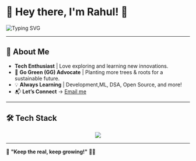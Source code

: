 # 🌟 Hey there, I'm Rahul! 👋  

![Typing SVG](https://readme-typing-svg.herokuapp.com?font=Fira+Code&weight=600&pause=1000&color=32CD32&width=435&lines=KumarRahul;Passionate+about+Tech!;Go+Green+(GG)+Advocate!;Building+Cool+Projects!;Always+Learning!🚀)

---

## 🚀 About Me  
- **Tech Enthusiast** | Love exploring and learning new innovations.  
- 🌱 **Go Green (GG) Advocate** | Planting more trees & roots for a sustainable future.  
- 💡 **Always Learning** | Development,ML, DSA, Open Source, and more!  
- 📬 **Let’s Connect** → [Email me](mailto:rootrahull21@gmail.com)  

---

## 🛠️ Tech Stack  
<div align="center">
  <img src="https://skillicons.dev/icons?i=java,python,html,css,js,react,nodejs,mysql,mongodb,git,github" />
</div>



---





💬 **"Keep the real, keep growing!"** 🚀✨  
